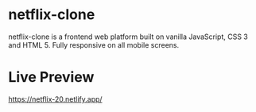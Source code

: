 # netflix-clone

netflix-clone is a frontend web platform built on vanilla JavaScript, CSS 3 and HTML 5. Fully responsive on all mobile screens.

# Live Preview

https://netflix-20.netlify.app/
